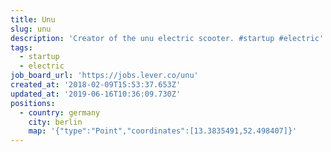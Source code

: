 ```yaml
---
title: Unu
slug: unu
description: 'Creator of the unu electric scooter. #startup #electric'
tags:
  - startup
  - electric
job_board_url: 'https://jobs.lever.co/unu'
created_at: '2018-02-09T15:53:37.653Z'
updated_at: '2019-06-16T10:36:09.730Z'
positions:
  - country: germany
    city: berlin
    map: '{"type":"Point","coordinates":[13.3835491,52.498407]}'
---
```

